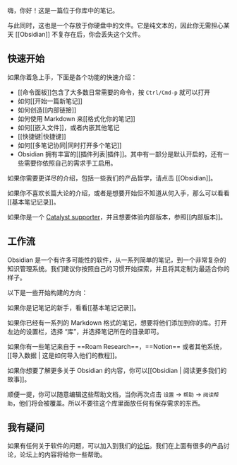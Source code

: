 嗨，你好！这是一篇位于你库中的笔记。

与此同时，这也是一个存放于你硬盘中的文件。它是纯文本的，因此你无需担心某天 [[Obsidian]] 不复存在后，你会丢失这个文件。

## 快速开始
如果你着急上手，下面是各个功能的快速介绍：

- [[命令面板]]包含了大多数日常需要的命令，按 `Ctrl/Cmd-p` 就可以打开
- 如何[[开始一篇新笔记]]
- 如何创造[[内部链接]]
- 如何使用 Markdown 来[[格式化你的笔记]]
- 如何[[嵌入文件]]，或者内嵌其他笔记
- [[快捷键|快捷键]]
- 如何[[多笔记协同|同时打开多个笔记]]
- Obsidian 拥有丰富的[[插件列表|插件]]。其中有一部分是默认开启的，还有一些需要你依照自己的需求手工启用。

如果你需要更详尽的介绍，包括一些我们的产品哲学，请点击 [[Obsidian]]。

如果你不喜欢长篇大论的介绍，或者是想要开始但不知道从何入手，那么可以看看[[基本笔记记录]]。

如果你是一个 [Catalyst supporter](https://obsidian.md/pricing)，并且想要体验内部版本，参照[[内部版本]]。

## 工作流

Obsidian 是一个有许多可能性的软件，从一系列简单的笔记，到一个非常复杂的知识管理系统。我们建议你按照自己的习惯开始探索，并且将其定制为最适合你的样子。

以下是一些开始构建的方向：

如果你是记笔记的新手，看看[[基本笔记记录]]。

如果你已经有一系列的 Markdown 格式的笔记，想要将他们添加到你的库。打开左边的设置栏，选择 “库”，并选择笔记所在的目录即可。

如果你有一些笔记来自于 ==Roam Research==，==Notion== 或者其他系统，[[导入数据 | 这是如何导入他们的教程]]。

如果你想要了解更多关于 Obsidian 的内容，你可以[[Obsidian | 阅读更多我们的故事]]。

顺便一提，你可以随意编辑这些帮助文档，当你再次点击 `设置` -> `帮助` -> `阅读帮助`，他们将会被覆盖。所以不要往这个库里面放任何有保存需求的东西。

## 我有疑问

如果有任何关于软件的问题，可以加入到我们的[论坛](https://obsidian.md/community)。我们在上面有很多的产品讨论，论坛上的内容将给你一些帮助。